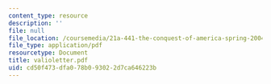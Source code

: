 ```yaml
---
content_type: resource
description: ''
file: null
file_location: /coursemedia/21a-441-the-conquest-of-america-spring-2004/cd50f473dfa078b093022d7ca646223b_valioletter.pdf
file_type: application/pdf
resourcetype: Document
title: valioletter.pdf
uid: cd50f473-dfa0-78b0-9302-2d7ca646223b
---
```

